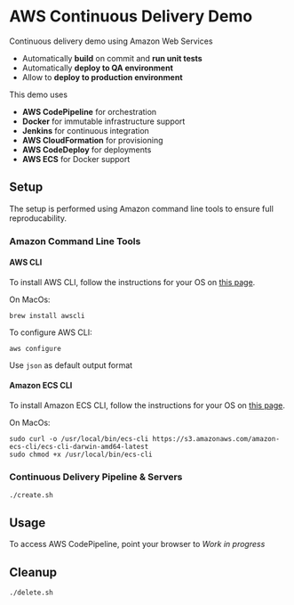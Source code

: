 # AWS Continuous Delivery Demo

Continuous delivery demo using Amazon Web Services
 - Automatically **build** on commit and **run unit tests**
 - Automatically **deploy to QA environment**
 - Allow to **deploy to production environment**

This demo uses
 - **AWS CodePipeline** for orchestration
 - **Docker** for immutable infrastructure support
 - **Jenkins** for continuous integration
 - **AWS CloudFormation** for provisioning
 - **AWS CodeDeploy** for deployments
 - **AWS ECS** for Docker support

## Setup

The setup is performed using Amazon command line tools to ensure full reproducability.

### Amazon Command Line Tools

#### AWS CLI

To install AWS CLI, follow the instructions for your OS on [this page](http://aws.amazon.com/cli).

On MacOs:
```
brew install awscli
```
To configure AWS CLI:
```
aws configure
```
Use `json` as default output format

#### Amazon ECS CLI

To install Amazon ECS CLI, follow the instructions for your OS on [this page](http://docs.aws.amazon.com/AmazonECS/latest/developerguide/ECS_CLI_installation.html).

On MacOs:
```
sudo curl -o /usr/local/bin/ecs-cli https://s3.amazonaws.com/amazon-ecs-cli/ecs-cli-darwin-amd64-latest
sudo chmod +x /usr/local/bin/ecs-cli
```

### Continuous Delivery Pipeline & Servers
```
./create.sh
```

## Usage

To access AWS CodePipeline, point your browser to *Work in progress*

## Cleanup
```
./delete.sh
```
